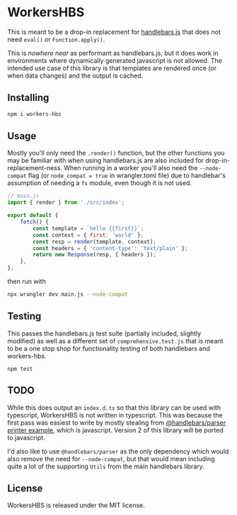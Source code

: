 # WorkersHBS

This is meant to be a drop-in replacement for [handlebars.js](https://github.com/handlebars-lang/handlebars.js) that does not need `eval()` or `Function.apply()`.

This is _nowhere near_ as performant as handlebars.js, but it does work in environments where dynamically generated javascript is not allowed. The intended use case of this library is that templates are rendered once (or when data changes) and the output is cached.

## Installing

```bash
npm i workers-hbs
```

## Usage

Mostly you'll only need the `.render()` function, but the other functions you may be familiar with when using handlebars.js are also included for drop-in-replacement-ness. When running in a worker you'll also need the `--node-compat` flag (or `node_compat = true` in wrangler.toml file) due to handlebar's assumption of needing a `fs` module, even though it is not used.

```javascript
// main.js
import { render } from './src/index';

export default {
	fetch() {
		const template = `hello {{first}}`;
		const context = { first: 'world' };
		const resp = render(template, context);
		const headers = { 'content-type': 'text/plain' };
		return new Response(resp, { headers });
	},
};
```

then run with

```bash
npx wrangler dev main.js --node-compat
```

## Testing

This passes the handlebars.js test suite (partially included, slightly modified) as well as a different set of `comprehensive.test.js` that is meant to be a one stop shop for functionality testing of both handlebars and workers-hbs.

```
npm test
```

## TODO

While this does output an `index.d.ts` so that this library can be used with typescript, WorkersHBS is not written in typescript. This was because the first pass was easiest to write by mostly stealing from [@handlebars/parser printer example](https://github.com/handlebars-lang/handlebars-parser/blob/master/lib/printer.js), which is javascript. Version 2 of this library will be ported to javascript.

I'd also like to use `@handlebars/parser` as the only dependency which would also remove the need for `--node-compat`, but that would mean including quite a lot of the supporting `Utils` from the main handlebars library.

## License

WorkersHBS is released under the MIT license.
